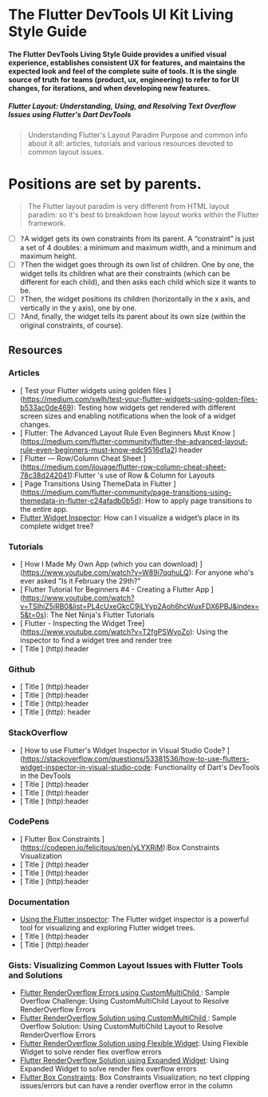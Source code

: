 # The Flutter DevTools UI Kit Living Style Guide

#### The Flutter DevTools Living Style Guide provides a unified visual experience,  establishes consistent UX for features, and maintains the expected look and feel of the complete suite of tools.  It is the single source of truth for teams (product, ux, engineering) to refer to for UI changes, for iterations, and when developing new features.


##### Flutter Layout:  Understanding, Using, and Resolving Text Overflow Issues using Flutter's Dart DevTools

>  Understanding Flutter's Layout Paradim 
Purpose and common info about it all: articles, tutorials and various resources devoted to common layout issues.

# Positions are set by parents.
> The Flutter layout paradim is very different from HTML layout paradim: so it's best to breakdown how layout works within the Flutter framework.


- [ ] <kbd>?</kbd>A widget gets its own constraints from its parent. A “constraint” is just a set of 4 doubles: a minimum and maximum width, and a minimum and maximum height.
- [ ] <kbd>?</kbd>Then the widget goes through its own list of children. One by one, the widget tells its children what are their constraints (which can be different for each child), and then asks each child which size it wants to be.
- [ ] <kbd>?</kbd>Then, the widget positions its children (horizontally in the x axis, and vertically in the y axis), one by one.
- [ ] <kbd>?</kbd>And, finally, the widget tells its parent about its own size (within the original constraints, of course).

## Resources
### Articles
*  [ Test your Flutter widgets using golden files ] (https://medium.com/swlh/test-your-flutter-widgets-using-golden-files-b533ac0de469): Testing how widgets get rendered with different screen sizes and enabling notifications when the look of a widget changes.
*  [ Flutter: The Advanced Layout Rule Even Beginners Must Know ] (https://medium.com/flutter-community/flutter-the-advanced-layout-rule-even-beginners-must-know-edc9516d1a2):header
*  [ Flutter — Row/Column Cheat Sheet ] (https://medium.com/jlouage/flutter-row-column-cheat-sheet-78c38d242041):Flutter 's use of Row & Column for Layouts
*  [ Page Transitions Using ThemeData in Flutter ] (https://medium.com/flutter-community/page-transitions-using-themedata-in-flutter-c24afadb0b5d): How to apply page transitions to the entire app.
* [Flutter Widget Inspector](https://medium.com/pslove/flutter-widget-inspector-aa7c828854d6): How can I visualize a widget’s place in its complete widget tree?

### Tutorials
*  [ How I Made My Own App (which you can download) ] (https://www.youtube.com/watch?v=W89i7qqhuLQ): For anyone who's ever asked "Is it February the 29th?"
*  [ Flutter Tutorial for Beginners #4 - Creating a Flutter App ] (https://www.youtube.com/watch?v=TSIhiZ5jRB0&list=PL4cUxeGkcC9jLYyp2Aoh6hcWuxFDX6PBJ&index=5&t=0s): The Net Ninja's Flutter Tutorials
*  [ Flutter - Inspecting the Widget Tree] (https://www.youtube.com/watch?v=T2fgPSWvoZo): Using the inspector to find a widget tree and render tree
*  [ Title ] (http):header
### Github
*  [ Title ] (http):header
*  [ Title ] (http):header
*  [ Title ] (http):header
*  [ Title ] (http): header
### StackOverflow
*  [ How to use Flutter's Widget Inspector in Visual Studio Code? ] (https://stackoverflow.com/questions/53381536/how-to-use-flutters-widget-inspector-in-visual-studio-code: Functionality of Dart's DevTools in the DevTools
*  [ Title ] (http):header
*  [ Title ] (http):header
*  [ Title ] (http):header
### CodePens
*  [ Flutter Box Constraints ] (https://codepen.io/felicitous/pen/yLYXRjM):Box Constraints Visualization
*  [ Title ] (http):header
*  [ Title ] (http):header
*  [ Title ] (http):header
### Documentation
* [Using the Flutter inspector](https://flutter.dev/docs/development/tools/devtools/inspector): The Flutter widget inspector is a powerful tool for visualizing and exploring Flutter widget trees.
*  [ Title ] (http):header
*  [ Title ] (http):header
### Gists:  Visualizing Common Layout Issues with Flutter Tools and Solutions
* [Flutter RenderOverflow Errors using CustomMultiChild ](https://gist.github.com/raison00/b11a9a7dedf70500d9fb8bd215d86de6): Sample Overflow Challenge: Using CustomMultiChild Layout to Resolve RenderOverflow Errors
* [Flutter RenderOverflow Solution using CustomMultiChild ](https://gist.github.com/raison00/fb4ce93653187da22f9cfdb9eab7af52): Sample Overflow Solution: Using CustomMultiChild Layout to Resolve RenderOverflow Errors
* [Flutter RenderOverflow Solution using Flexible Widget](https://gist.github.com/raison00/679ad092bdfd5979e766507c1dc7a0e9): Using Flexible Widget to solve render flex overflow errors
* [Flutter RenderOverflow Solution using Expanded Widget](https://gist.github.com/raison00/27f6302019514b0c5f8150f9fdfa6a88): Using Expanded Widget to solve render flex overflow errors
* [Flutter Box Constraints](https://gist.github.com/raison00/311b04d2898178f14766675673dfa16a): Box Constraints Visualization; no text clipping issues/errors but can have a render overflow error in the column




